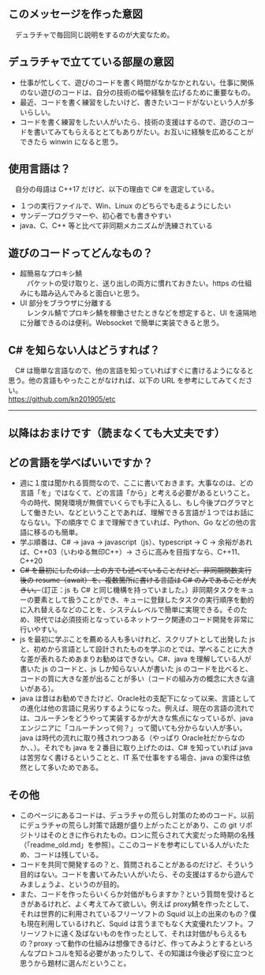 ## このメッセージを作った意図
　デュラチャで毎回同じ説明をするのが大変なため。

## デュラチャで立てている部屋の意図
* 仕事が忙しくて、遊びのコードを書く時間がなかなかとれない。仕事に関係のない遊びのコードは、自分の技術の幅や経験を広げるために重要なもの。
* 最近、コードを書く練習をしたいけど、書きたいコードがないという人が多いらしい。
* コードを書く練習をしたい人がいたら、技術の支援はするので、遊びのコードを書いてみてもらえるととてもありがたい。お互いに経験を広めることができたら winwin になると思う。

## 使用言語は？
　自分の母語は C++17 だけど、以下の理由で C# を選定している。
* １つの実行ファイルで、Win、Linux のどちらでも走るようにしたい
* サンデープログラマーや、初心者でも書きやすい
* java、C、C++ 等と比べて非同期メカニズムが洗練されている

## 遊びのコードってどんなもの？
* 超簡易なプロキシ鯖<br>
　パケットの受け取りと、送り出しの両方に慣れておきたい。https の仕組みにも踏み込んでみると面白いと思う。
* UI 部分をブラウザに分離する<BR>
　レンタル鯖でプロキシ鯖を稼働させたときなどを想定すると、UI を遠隔地に分離できるのは便利。Websocket で簡単に実装できると思う。

## C# を知らない人はどうすれば？
　C# は簡単な言語なので、他の言語を知っていればすぐに書けるようになると思う。他の言語もやったことがなければ、以下の URL を参考にしてみてください。<br>
https://github.com/kn201905/etc

---
## 以降はおまけです（読まなくても大丈夫です）

## どの言語を学べばいいですか？
* 週に１度は聞かれる質問なので、ここに書いておきます。大事なのは、どの言語「を」ではなくて、どの言語「から」と考える必要があるということ。今の時代、開発環境が無償でいくらでも手に入るし、もし今後プログラマとして働きたい、などということであれば、理解できる言語が１つではお話にならない。下の順序で C まで理解できていれば、Python、Go などの他の言語に移るのも簡単。
* 学ぶ順番は、C# → java → javascript（js）、typescript → C → 余裕があれば、C++03（いわゆる無印C++）→ さらに高みを目指すなら、C++11、C++20
* ~~C# を最初にしたのは、上の方でも述べていることだけど、非同期関数実行後の resume（await）を、複数箇所に書ける言語は C# のみであることが大きい。~~（訂正：js も C# と同じ機構を持っていました。）非同期タスクをキューの要素として扱うことができ、キューに登録したタスクの実行順序を動的に入れ替えるなどのことを、システムレベルで簡単に実現できる。そのため、現代では必須技術となっているネットワーク関連のコード開発を非常に行いやすい。
* js を最初に学ぶことを薦める人も多いけれど、スクリプトとして出発した js と、初めから言語として設計されたものを学ぶのとでは、学べることに大きな差が表れるためあまりお勧めはできない。C#、java を理解している人が書いた js のコードと、js しか知らない人が書いた js のコードを比べると、コードの質に大きな差が出ることが多い（コードの組み方の概念に大きな違いがある）。
* java は昔はお勧めできたけど、Oracle社の支配下になって以来、言語としての進化は他の言語に見劣りするようになった。例えば、現在の言語の流れでは、コルーチンをどうやって実装するかが大きな焦点になっているが、javaエンジニアに「コルーチンって何？」って聞いても分からない人が多い。java は時代の流れに取り残されつつある（やっぱり Oracle社だからなのか、、）。それでも java を２番目に取り上げたのは、C# を知っていれば java は苦労なく書けるということと、IT 系で仕事をする場合、java の案件は依然として多いためである。

## その他
* このページにあるコードは、デュラチャの荒らし対策のためのコード。以前にデュラチャの荒らし対策で話題が盛り上がったことがあり、この git リポジトリはそのときに作られたもの。ロンに荒らされて大変だった時期の名残（「readme_old.md」を参照）。ここのコードを参考にしている人がいたため、コードは残している。
* コードを共同で開発するの？と、質問されることがあるのだけど、そういう目的はない。コードを書いてみたい人がいたら、その支援はするから遊んでみましょうよ、というのが目的。
* また、コードを作ったらいくらか対価がもらますか？という質問を受けるときがあるけれど、よく考えてみて欲しい。例えば proxy鯖を作ったとして、それは世界的に利用されているフリーソフトの Squid 以上の出来のもの？僕も現在利用しているけれど、Squid は言うまでもなく大変優れたソフト。フリーソフトに遠く及ばないものを作ったとして、それは対価がもらえるもの？proxy って動作の仕組みは想像できるけど、作ってみようとするといろんなプロトコルを知る必要があったりして、その知識は今後必ず役に立つと思うから題材に選んだということ。
